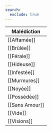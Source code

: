 ```yaml
---
search:
  exclude: true
---
```


| Malédiction    |
| -------------- |
| [[Affamée]]    |
| [[Brûlée]]     |
| [[Férale]]     |
| [[Hideuse]]    |
| [[Infestée]]   |
| [[Murmures]]   |
| [[Noyée]]      |
| [[Possédée]]   |
| [[Sans Amour]] |
| [[Vide]]       |
| [[Visions]]    |
